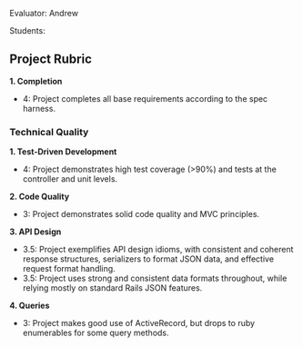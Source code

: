 Evaluator: Andrew

Students:


## Project Rubric

**1. Completion**

* 4: Project completes all base requirements according to the spec harness.

### Technical Quality

**1. Test-Driven Development**

* 4: Project demonstrates high test coverage (>90%) and tests at the controller and unit levels.

**2. Code Quality**

* 3: Project demonstrates solid code quality and MVC principles.

**3. API Design**

* 3.5: Project exemplifies API design idioms, with consistent and coherent response structures, serializers to format JSON data, and effective request format handling.
* 3.5: Project uses strong and consistent data formats throughout, while relying mostly on standard Rails JSON features.

**4. Queries**

* 3: Project makes good use of ActiveRecord, but drops to ruby enumerables for some query methods.
